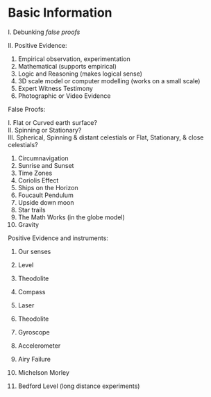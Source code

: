 # Basic Information


I. Debunking *false proofs*

II. Positive Evidence:

1. Empirical
		observation, 
		experimentation
2. Mathematical (supports empirical)
3. Logic and Reasoning (makes logical sense)
4. 3D scale model or computer modelling (works on a small scale)
5. Expert Witness Testimony
6. Photographic or Video Evidence

False Proofs:

I. Flat or Curved earth surface?   
II. Spinning or Stationary?   
III. Spherical, Spinning & distant celestials or Flat, Stationary, & close celestials?   

1. Circumnavigation
2. Sunrise and Sunset
3. Time Zones
4. Coriolis Effect
5. Ships on the Horizon
6. Foucault Pendulum
7. Upside down moon
8. Star trails
9. The Math Works (in the globe model)
10. Gravity

Positive Evidence and instruments:

1. Our senses
2. Level
3. Theodolite
4. Compass
3. Laser
4. Theodolite

6. Gyroscope
3. Accelerometer
4. Airy Failure
5. Michelson Morley
6. Bedford Level (long distance experiments)


